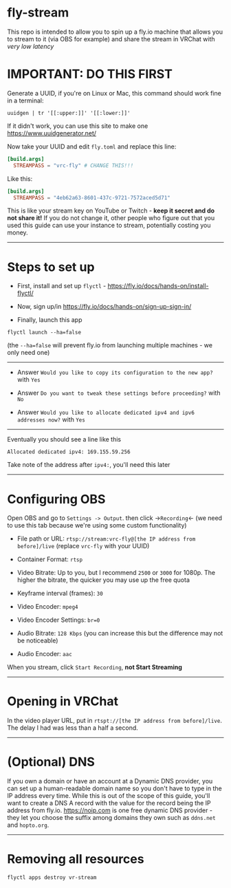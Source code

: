 # fly-stream

This repo is intended to allow you to spin up a fly.io machine that allows you
to stream to it (via OBS for example) and share the stream in VRChat with
_very low latency_

# IMPORTANT: DO THIS FIRST

Generate a UUID, if you're on Linux or Mac, this command should work fine in a
terminal:

`uuidgen | tr '[[:upper:]]' '[[:lower:]]'`

If it didn't work, you can use this site to make one
https://www.uuidgenerator.net/

Now take your UUID and edit `fly.toml` and replace this line:

```toml
[build.args]
  STREAMPASS = "vrc-fly" # CHANGE THIS!!!
```

Like this:

```toml
[build.args]
  STREAMPASS = "4eb62a63-8601-437c-9721-7572aced5d71"
```

This is like your stream key on YouTube or Twitch -
**keep it secret and do not share it!** If you do not change it, other people
who figure out that you used this guide can use your instance to stream,
potentially costing you money.

---

# Steps to set up

- First, install and set up `flyctl` - https://fly.io/docs/hands-on/install-flyctl/

- Now, sign up/in https://fly.io/docs/hands-on/sign-up-sign-in/

- Finally, launch this app

`flyctl launch --ha=false`

(the `--ha=false` will prevent fly.io from launching multiple machines - we only
need one)

---

- Answer `Would you like to copy its configuration to the new app?` with `Yes`

- Answer `Do you want to tweak these settings before proceeding?` with `No`

- Answer `Would you like to allocate dedicated ipv4 and ipv6 addresses now?` with `Yes`

---

Eventually you should see a line like this

```
Allocated dedicated ipv4: 169.155.59.256
```

Take note of the address after `ipv4:`, you'll need this later

---

# Configuring OBS

Open OBS and go to `Settings -> Output`. then click ->`Recording`<- (we need to use
this tab because we're using some custom functionality)

- File path or URL: `rtsp://stream:vrc-fly@[the IP address from before]/live`
  (replace `vrc-fly` with your UUID)

- Container Format: `rtsp`

- Video Bitrate: Up to you, but I recommend `2500` or `3000` for 1080p. The higher
  the bitrate, the quicker you may use up the free quota

- Keyframe interval (frames): `30`

- Video Encoder: `mpeg4`

- Video Encoder Settings: `br=0`

- Audio Bitrate: `128 Kbps` (you can increase this but the difference may not be
  noticeable)

- Audio Encoder: `aac`

When you stream, click `Start Recording`, **not Start Streaming**

---

# Opening in VRChat

In the video player URL, put in `rtspt://[the IP address from before]/live`.
The delay I had was less than a half a second.

---

# (Optional) DNS

If you own a domain or have an account at a Dynamic DNS provider, you can
set up a human-readable domain name so you don't have to type in the IP address
every time. While this is out of the scope of this guide, you'll want to create
a DNS A record with the value for the record being the IP address from fly.io.
https://noip.com is one free dynamic DNS provider - they let you choose the
suffix among domains they own such as `ddns.net` and `hopto.org`.

---

# Removing all resources

`flyctl apps destroy vr-stream`
